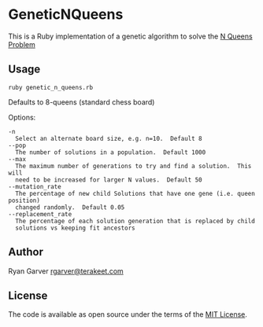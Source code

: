 # GeneticNQueens

This is a Ruby implementation of a genetic algorithm to solve the
[N Queens Problem](https://en.wikipedia.org/wiki/Eight_queens_puzzle)

## Usage

`ruby genetic_n_queens.rb`

Defaults to 8-queens (standard chess board)

Options:
```
-n
  Select an alternate board size, e.g. n=10.  Default 8
--pop
  The number of solutions in a population.  Default 1000
--max
  The maximum number of generations to try and find a solution.  This will
  need to be increased for larger N values.  Default 50
--mutation_rate
  The percentage of new child Solutions that have one gene (i.e. queen position)
  changed randomly.  Default 0.05
--replacement_rate
  The percentage of each solution generation that is replaced by child
  solutions vs keeping fit ancestors
```

## Author

Ryan Garver rgarver@terakeet.com

## License

The code is available as open source under the terms of the [MIT License](https://opensource.org/licenses/MIT).
